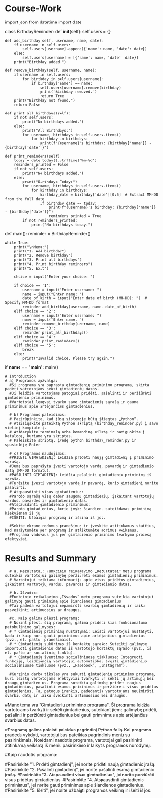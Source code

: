 # Course-Work
import json
from datetime import date

class BirthdayReminder:
    def __init__(self):
        self.users = {}

    def add_birthday(self, username, name, date):
        if username in self.users:
            self.users[username].append({'name': name, 'date': date})
        else:
            self.users[username] = [{'name': name, 'date': date}]
        print("Birthday added.")

    def remove_birthday(self, username, name):
        if username in self.users:
            for birthday in self.users[username]:
                if birthday['name'] == name:
                    self.users[username].remove(birthday)
                    print("Birthday removed.")
                    return True
        print("Birthday not found.")
        return False

    def print_all_birthdays(self):
        if not self.users:
            print("No birthdays added.")
        else:
            print("All Birthdays:")
            for username, birthdays in self.users.items():
                for birthday in birthdays:
                    print(f"{username}'s birthday: {birthday['name']} - {birthday['date']}")

    def print_reminders(self):
        today = date.today().strftime('%m-%d')
        reminders_printed = False
        if not self.users:
            print("No birthdays added.")
        else:
            print("Birthdays Today:")
            for username, birthdays in self.users.items():
                for birthday in birthdays:
                    birthday_date = birthday['date'][0:5]  # Extract MM-DD from the full date
                    if birthday_date == today:
                        print(f"{username}'s birthday: {birthday['name']} - {birthday['date']}")
                        reminders_printed = True
            if not reminders_printed:
                print("No birthdays today.")

def main():
    reminder = BirthdayReminder()

    while True:
        print("\nMenu:")
        print("1. Add birthday")
        print("2. Remove birthday")
        print("3. Print all birthdays")
        print("4. Print birthday reminders")
        print("5. Exit")

        choice = input("Enter your choice: ")

        if choice == '1':
            username = input("Enter username: ")
            name = input("Enter name: ")
            date_of_birth = input("Enter date of birth (MM-DD): ")  # Specify MM-DD format
            reminder.add_birthday(username, name, date_of_birth)
        elif choice == '2':
            username = input("Enter username: ")
            name = input("Enter name: ")
            reminder.remove_birthday(username, name)
        elif choice == '3':
            reminder.print_all_birthdays()
        elif choice == '4':
            reminder.print_reminders()
        elif choice == '5':
            break
        else:
            print("Invalid choice. Please try again.")

if __name__ == "__main__":
    main()



    # Introduction
    # a) Programos apžvalga:
      #Ši programa yra paprasta gimtadienių priminimo programa, skirta padėti vartotojams sekti gimtadienių datos.
      #Ji leidžia vartotojams patogiai pridėti, pašalinti ir peržiūrėti gimtadienio priminimus. 
      #Vartotojai lengvai tvarko savo gimtadienių sąrašą ir gauna priminimus apie artėjančius gimtadienius.
      
      # b) Programos paleidimas:
      # Pasirūpinkite, kad jūsų sistemoje būtų įdiegtas „Python“.
      # Atsisiųskite pateiktą Python skriptą (birthday_reminder.py) į savo vietinį kompiuterį.
      # Atidarykite terminalą arba komandinę eilutę ir naviguokite į katalogą, kuriame yra skriptas.
      # Paleiskite skriptą, įvedę python birthday_reminder.py ir spustelėję Enter.

      # c) Programos naudojimas:
      #PRIDĖTI GIMATADIENĮ: Leidžia pridėti naują gimtadienį į priminimo sąrašą. 
      #Jums bus paprašyta įvesti vartotojo vardą, pavardę ir gimtadienio datą (MM-DD formatu).
      #PAŠALINTI GIMTADIENĮ: Leidžia pašalinti gimtadienio priminimą iš sąrašo. 
      #Turėsite įvesti vartotojo vardą ir pavardę, kurio gimtadienį norite pašalinti.
      # Atspausdinti visus gimtadienius: 
      #Parodo sąrašą visų dabar saugomų gimtadienių, įskaitant vartotojų vardus, pavardes ir gimtadienio datas.
      #Atspausdinti gimtadienio priminimus: 
      #Parodo gimtadienius, kurie įvyks šiandien, suteikdamas priminimą kiekvienam iš jų.
      #IŠEITI: Užbaigia programą ir išeina iš jos.

      #Sekite ekrane rodomus pranešimus ir įveskite atitinkamus skaičius, kad naršytumėte per programą ir atliktumėte norimus veiksmus. 
      #Programa vadovaus jus per gimtadienio priminimo tvarkymo procesą efektyviai.

# Results and Summary
      # a. Rezultatai: Funkcinio reikalavimo „Rezultatai“ metu programa suteikia vartotojui galimybę peržiūrėti esamus gimtadienių priminimus. 
      # Vartotojui teikiama informacija apie visus pridėtus gimtadienius, įskaitant vartotojų vardus, pavardes ir gimtadienio datas.
      
      # b. Išvados:
      #Funkcinio reikalavimo „Išvados“ metu programa suteikia vartotojui galimybę gauti priminimą apie šiandienos gimtadienius. 
      #Tai padeda vartotojui nepamiršti svarbių gimtadienių ir laiku pasveikinti artimuosius ar draugus.

      #c. Kaip galima plėsti programą:
      # Norint plėsti šią programą, galima pridėti šias funkcionalumo patobulinimo galimybes:
      # * Gimtadienių priminimų nustatymai: Leisti vartotojui nustatyti, kada ir kaip nori gauti priminimus apie artėjančius gimtadienius (pvz., el. paštu, pranešimais).
      # * Gimtadienių sukūrimas iš kontaktų sąrašo: Suteikti galimybę importuoti gimtadienio datas iš vartotojo kontaktų sąrašo (pvz., iš el. pašto ar socialinių tinklų).
      # * Gimtadienių šventimas socialiniuose tinkluose: Integruoti funkciją, leidžiančią vartotojui automatiškai švęsti gimtadienius socialiniuose tinkluose (pvz., „Facebook“, „Instagram“).

      #Kursinio darbo tikslas yra sukurti gimtadienių priminimo programą, kuri leistų vartotojams efektyviai tvarkyti ir sekti jų artimųjų bei draugų gimtadienius. Programa suteikia galimybę pridėti naujus gimtadienius, pašalinti esamus priminimus ir peržiūrėti visus pridėtus gimtadienius. Tai patogus įrankis, padedantis vartotojams neužmiršti svarbių datų ir laiku sveikinti artimuosius bei draugus.

#Mano tema yra "Gimtadienių priminimo programa". Ši programa leidžia vartotojams tvarkyti ir sekėti gimtadienius, suteikiant jiems galimybę pridėti, pašalinti ir peržiūrėti gimtadienius bei gauti priminimus apie artėjančius svarbius datas.

#Programą galima paleisti paleidus pagrindinį Python failą. Kai programa pradeda vykdyti, vartotojui bus pateiktas pagrindinis meniu su pasirinkimais. Norėdami naudotis programa, vartotojai gali pasirinkti atitinkamą veiksmą iš meniu pasirinkimo ir laikytis programos nurodymų.

#Kaip naudotis programa:

#Pasirinkite "1. Pridėti gimtadienį", jei norite pridėti naują gimtadienio įrašą.
#Pasirinkite "2. Pašalinti gimtadienį", jei norite pašalinti esamą gimtadienio įrašą.
#Pasirinkite "3. Atspausdinti visus gimtadienius", jei norite peržiūrėti visus pridėtus gimtadienius.
#Pasirinkite "4. Atspausdinti gimtadienio priminimus", jei norite gauti priminimus apie šiandienos gimtadienius.
#Pasirinkite "5. Išeiti", jei norite užbaigti programos veikimą ir išeiti iš jos.

